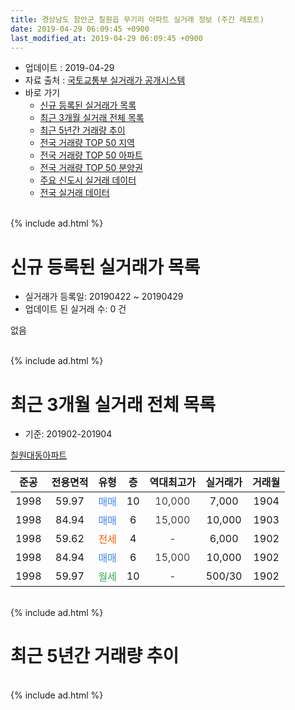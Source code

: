 ```yaml
---
title: 경상남도 함안군 칠원읍 무기리 아파트 실거래 정보 (주간 레포트)
date: 2019-04-29 06:09:45 +0900
last_modified_at: 2019-04-29 06:09:45 +0900
---
```


* 업데이트 : 2019-04-29
* 자료 출처 : [국토교통부 실거래가 공개시스템](http://rt.molit.go.kr)
* 바로 가기
    * [신규 등록된 실거래가 목록](#신규-등록된-실거래가-목록)
    * [최근 3개월 실거래 전체 목록](#최근-3개월-실거래-전체-목록)
    * [최근 5년간 거래량 추이](#최근-5년간-거래량-추이)
    * [전국 거래량 TOP 50 지역](https://inasie.github.io/apt-trade-info/최근-3개월-전국에서-가장-거래가-많이-발생한-지역)
    * [전국 거래량 TOP 50 아파트](https://inasie.github.io/apt-trade-info/최근-3개월-전국에서-가장-거래가-많이-발생한-아파트)
    * [전국 거래량 TOP 50 분양권](https://inasie.github.io/apt-trade-info/최근-3개월-전국에서-가장-거래가-많이-발생한-분양권)
    * [주요 신도시 실거래 데이터](https://inasie.github.io/apt-trade-info/주요-신도시)
    * [전국 실거래 데이터](https://inasie.github.io/apt-trade-info/전국)
<br>
{% include ad.html %}
<br>

# 신규 등록된 실거래가 목록
* 실거래가 등록일: 20190422 ~ 20190429
* 업데이트 된 실거래 수: 0 건

없음

<br>
{% include ad.html %}
<br>

# 최근 3개월 실거래 전체 목록
* 기준: 201902-201904


[칠원대동아파트](https://search.naver.com/search.naver?query=%EA%B2%BD%EC%83%81%EB%82%A8%EB%8F%84+%ED%95%A8%EC%95%88%EA%B5%B0+%EC%B9%A0%EC%9B%90%EC%9D%8D+%EB%AC%B4%EA%B8%B0%EB%A6%AC+%EC%B9%A0%EC%9B%90%EB%8C%80%EB%8F%99%EC%95%84%ED%8C%8C%ED%8A%B8)

|준공|전용면적|유형|층|역대최고가|실거래가|거래월|
|:---:|:---:|:---:|:---:|:---:|:---:|:---:|
|1998|59.97|<span style="color:#4285f3">매매</span>|10|<span style="color:#444444">10,000</span>|7,000|1904|
|1998|84.94|<span style="color:#4285f3">매매</span>|6|<span style="color:#444444">15,000</span>|10,000|1903|
|1998|59.62|<span style="color:#ff5a00">전세</span>|4|<span style="color:#444444">-</span>|6,000|1902|
|1998|84.94|<span style="color:#4285f3">매매</span>|6|<span style="color:#444444">15,000</span>|10,000|1902|
|1998|59.97|<span style="color:#34a853">월세</span>|10|<span style="color:#444444">-</span>|500/30|1902|


<br>
{% include ad.html %}
<br>

# 최근 5년간 거래량 추이


<div style="width:100%;">
    <canvas id="deal_progress" height="200"></canvas>
</div>

<script>
new Chart(document.getElementById("deal_progress"), {
    type: 'line',
    data: {
        labels: ['201404','201405','201406','201407','201408','201409','201410','201411','201412','201501','201502','201503','201504','201505','201506','201507','201508','201509','201510','201511','201512','201601','201602','201603','201604','201605','201606','201607','201608','201609','201610','201611','201612','201701','201702','201703','201704','201705','201706','201707','201708','201709','201710','201711','201712','201801','201802','201803','201804','201805','201806','201807','201808','201809','201810','201811','201812','201901','201902','201903','201904'],
        datasets: [{
            label: '매매',
            pointRadius: 1,
            data: [4, 3, 6, 3, 3, 6, 2, 2, 1, 2, 2, 9, 4, 3, 5, 2, 4, 0, 2, 2, 2, 4, 4, 3, 5, 1, 2, 4, 7, 9, 1, 1, 1, 2, 1, 5, 7, 0, 3, 4, 1, 1, 0, 2, 3, 2, 2, 0, 2, 0, 1, 0, 3, 1, 3, 1, 1, 1, 1, 1, 1],
            borderColor: "rgba(255, 201, 14, 1)",
            backgroundColor: "rgba(255, 201, 14, 0.5)",
            fill: false,
            lineTension: 0
        },{
            label: '전월세',
            pointRadius: 1,
            data: [1, 1, 0, 1, 1, 1, 2, 2, 1, 0, 0, 1, 3, 1, 1, 1, 2, 0, 2, 2, 0, 1, 1, 1, 3, 1, 3, 2, 0, 2, 0, 0, 1, 1, 1, 0, 1, 1, 3, 2, 2, 2, 3, 0, 1, 1, 2, 0, 0, 1, 2, 0, 0, 2, 1, 1, 0, 3, 2, 0, 0],
            borderColor: "rgba(0, 141, 185, 1)",
            backgroundColor: "rgba(0, 141, 185, 0.5)",
            fill: false,
            lineTension: 0
        }
        ]
    },
    options: {
        responsive: true,
        title: {
            display: false
        },
        tooltips: {
            mode: 'index',
            intersect: false
        },
        hover: {
            mode: 'nearest',
            intersect: true
        },
        scales: {
            xAxes: [{
                display: true,
                scaleLabel: {
                    display: true,
                    labelString: '년/월'
                }
            }],
            yAxes: [{
                display: true,
                ticks: {
                    suggestedMin: 0,
                },
                scaleLabel: {
                    display: true,
                    labelString: '실거래 수'
                }
            }]
        }
    }
});

</script>


<br>
{% include ad.html %}
<br>

